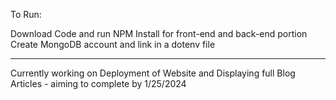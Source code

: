 To Run: 

Download Code and run NPM Install for front-end and back-end portion
Create MongoDB account and link in a dotenv file

---------------------------------------------

Currently working on Deployment of Website and Displaying full Blog Articles - aiming to complete by 1/25/2024
